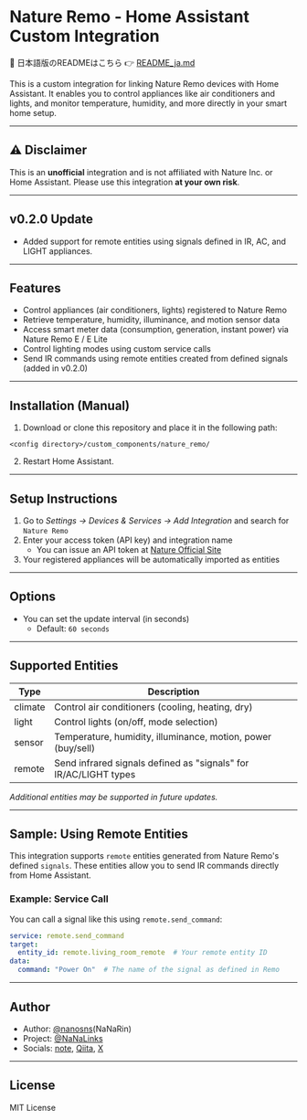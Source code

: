 # Nature Remo - Home Assistant Custom Integration

📄 日本語版のREADMEはこちら 👉 [README_ja.md](README_ja.md)

This is a custom integration for linking Nature Remo devices with Home Assistant.
It enables you to control appliances like air conditioners and lights, and monitor temperature, humidity, and more directly in your smart home setup.

---

## ⚠️ Disclaimer
This is an **unofficial** integration and is not affiliated with Nature Inc. or Home Assistant.
Please use this integration **at your own risk**.

---

## v0.2.0 Update

- Added support for remote entities using signals defined in IR, AC, and LIGHT appliances.

---

## Features

- Control appliances (air conditioners, lights) registered to Nature Remo
- Retrieve temperature, humidity, illuminance, and motion sensor data
- Access smart meter data (consumption, generation, instant power) via Nature Remo E / E Lite
- Control lighting modes using custom service calls
- Send IR commands using remote entities created from defined signals (added in v0.2.0)

---

## Installation (Manual)

1. Download or clone this repository and place it in the following path:

```
<config directory>/custom_components/nature_remo/
```

2. Restart Home Assistant.

---

## Setup Instructions

1. Go to *Settings → Devices & Services → Add Integration* and search for `Nature Remo`
2. Enter your access token (API key) and integration name
   - You can issue an API token at [Nature Official Site](https://home.nature.global)
3. Your registered appliances will be automatically imported as entities

---

## Options

- You can set the update interval (in seconds)
  - Default: `60 seconds`

---

## Supported Entities

| Type    | Description                                                        |
|---------|--------------------------------------------------------------------|
| climate | Control air conditioners (cooling, heating, dry)                   |
| light   | Control lights (on/off, mode selection)                            |
| sensor  | Temperature, humidity, illuminance, motion, power (buy/sell)      |
| remote  | Send infrared signals defined as "signals" for IR/AC/LIGHT types  |

*Additional entities may be supported in future updates.*

---

## Sample: Using Remote Entities

This integration supports `remote` entities generated from Nature Remo's defined `signals`. These entities allow you to send IR commands directly from Home Assistant.

### Example: Service Call

You can call a signal like this using `remote.send_command`:

```yaml
service: remote.send_command
target:
  entity_id: remote.living_room_remote  # Your remote entity ID
data:
  command: "Power On"  # The name of the signal as defined in Remo
```

---

## Author

- Author: [@nanosns](https://github.com/nanosns)(NaNaRin)
- Project: [@NaNaLinks](https://github.com/NaNaLinks)
- Socials: [note](https://note.com/nanomana), [Qiita](https://qiita.com/NaNaRin), [X](https://x.com/NaNaRin_ks)

---

## License

MIT License

